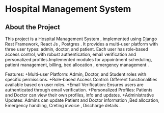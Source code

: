 # Hospital Management System
## About the Project
This project is a Hospital Management System , implemented using Django Rest Framework, React Js , Postgres . It provides a multi-user platform with three user types: admin, doctor, and patient. Each user has role-based access control, with robust authentication, email verification and personalized profiles.Implemented modules for appointment scheduling, patient management, billing, bed allocation , emergency management . 

Features:
+Multi-user Platform: Admin, Doctor, and Student roles with specific permissions.
+Role-based Access Control: Different functionalities available based on user roles.
+Email Verification: Ensures users are authenticated through email verification.
+Personalized Profiles: Patients and Doctor can view their own profiles, info and updates.
+Administrative Updates: Admins can update Patient and Doctor information ,Bed allocation, Emergency handling, Creting invoice , Discharge details .


